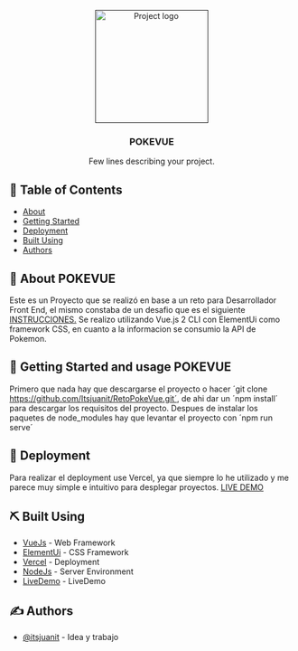 <p align="center">
  <a href="" rel="noopener">
 <img width=200px height=200px src="https://i.imgur.com/1NUfvN1.png" alt="Project logo"></a>
</p>

<h3 align="center">POKEVUE</h3>


<p align="center"> Few lines describing your project.
    <br> 
</p>

## 📝 Table of Contents

- [About](#about)
- [Getting Started](#getting_started)
- [Deployment](#deployment)
- [Built Using](#built_using)
- [Authors](#authors)


## 🧐 About <a name = "about">POKEVUE</a>

Este es un Proyecto que se realizó en base a un reto para Desarrollador Front End, el mismo constaba de un desafio que es el siguiente <a href=" https://forms.office.com/pages/responsepage.aspx?id=mMNM7T9u00OWOGEtXvU3RcOLBb19nXJOmYeYbzMmcAxURE9SMFM3Uk9IMDRPS0M1T1BJTUFDMUVIUCQlQCN0PWcu">INSTRUCCIONES.</a>
Se realizo utilizando Vue.js 2 CLI con ElementUi como framework CSS, en cuanto a la informacion se consumio la API de Pokemon.
## 🏁 Getting Started and usage <a name = "getting_started">POKEVUE</a>
Primero que nada hay que descargarse el proyecto o hacer ´git clone https://github.com/Itsjuanit/RetoPokeVue.git´, de ahi dar un ´npm install´ para descargar los requisitos del proyecto.
Despues de instalar los paquetes de node_modules hay que levantar el proyecto con ´npm run serve´

## 🚀 Deployment <a name = "deployment"></a>

Para realizar el deployment use Vercel, ya que siempre lo he utilizado y me parece muy simple e intuitivo para desplegar proyectos.
<a href="acaVaElNombreDelLink">LIVE DEMO</a>

## ⛏️ Built Using <a name = "built_using"></a>

- [VueJs](https://vuejs.org/) - Web Framework
- [ElementUi](https://element.eleme.io/#/es) - CSS Framework
- [Vercel](https://vercel.com/) - Deployment
- [NodeJs](https://nodejs.org/en/) - Server Environment
- [LiveDemo](CambiarLink) - LiveDemo

## ✍️ Authors <a name = "authors"></a>

- [@itsjuanit](https://portfolio-itsjuanit.vercel.app/) - Idea y trabajo

